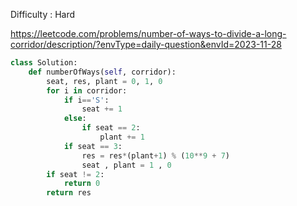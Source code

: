 Difficulty : Hard

https://leetcode.com/problems/number-of-ways-to-divide-a-long-corridor/description/?envType=daily-question&envId=2023-11-28 

```python
class Solution:
    def numberOfWays(self, corridor):
        seat, res, plant = 0, 1, 0
        for i in corridor:
            if i=='S':
                seat += 1
            else:
                if seat == 2:
                    plant += 1
            if seat == 3:
                res = res*(plant+1) % (10**9 + 7)
                seat , plant = 1 , 0
        if seat != 2:
            return 0
        return res
```

